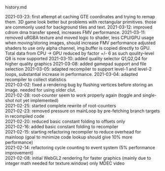 history.md

2021-03-23: first attempt at caching GTE coordinates and trying to remap them. 3D game look better but problems with rectangular primitives.
            those are commonly used for background tiles and text.
2021-03-12: improved cdrom dma transfer speed, increases FMV performance. 
2021-03-11: removed uRGBA texture and moved logic to shader, less CPU/GPU usage when moving/storing images, should increase FMV performance
            adjusted shaders to use only alpha channel, img.buffer is copied directly to GPU. Total data from CPU -> GPU reduced by factor +/- 6
            as such qoulity-level Q8 is now supported
2021-03-10: added quality selector Q1,Q2,Q4 for higher quality graphics
2021-03-08: added gamepad support and file selection
2021-03-05: adapted recompiler to support level-1 and level-2 loops, substantial increase in performance.
2021-03-04: adapted recompiler to collect statistics  
2021-03-02: fixed a rendering bug by flushing vertices before storing an image. needed for using older clut.  
2021-02-28: root-counter seem to work properly again (toggle and single-shot not yet implemented)  
2021-02-25: started complete rewrite of root-counters  
2021-02-23: removed pressure on mainLoop by pre-fetching branch targets in recompiled code  
2021-02-20: reduced basic constant folding to offsets only  
2021-02-16: added basic constant folding to recompiler  
2021-02-15: starting refactoring recompiler to reduce overhead for mainloop (goal to minimize code lookup should give 10% more performance)  
2021-02-14: refactoring cycle counting to event system (5% performance improvement)  
2021-02-08: initial WebGL2 rendering for faster graphics (mainly due to integer math needed for texture.window) only MDEC video  
